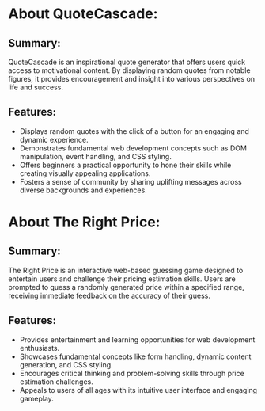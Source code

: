 # About QuoteCascade:
## Summary:
QuoteCascade is an inspirational quote generator that offers users quick access to motivational content. By displaying random quotes from notable figures, it provides encouragement and insight into various perspectives on life and success.
## Features:
- Displays random quotes with the click of a button for an engaging and dynamic experience.
- Demonstrates fundamental web development concepts such as DOM manipulation, event handling, and CSS styling.
- Offers beginners a practical opportunity to hone their skills while creating visually appealing applications.
- Fosters a sense of community by sharing uplifting messages across diverse backgrounds and experiences.
  
# About The Right Price:
## Summary:
The Right Price is an interactive web-based guessing game designed to entertain users and challenge their pricing estimation skills. Users are prompted to guess a randomly generated price within a specified range, receiving immediate feedback on the accuracy of their guess.
## Features:
- Provides entertainment and learning opportunities for web development enthusiasts.
- Showcases fundamental concepts like form handling, dynamic content generation, and CSS styling.
- Encourages critical thinking and problem-solving skills through price estimation challenges.
- Appeals to users of all ages with its intuitive user interface and engaging gameplay.
